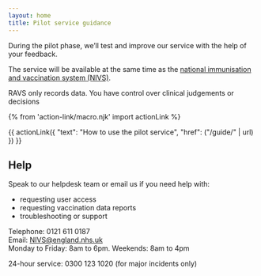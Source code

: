 ```yaml
---
layout: home
title: Pilot service guidance
---
```


During the pilot phase, we’ll test and improve our service with the help of your feedback.

The service will be available at the same time as the [national immunisation and vaccination system (NIVS)](https://www.ardengemcsu.nhs.uk/services/business-intelligence/nivs/).

RAVS only records data. You have control over clinical judgements or decisions

{% from 'action-link/macro.njk' import actionLink %}

{{ actionLink({
  "text": "How to use the pilot service",
  "href": ("/guide/" | url)
}) }}


## Help

Speak to our helpdesk team or email us if you need help with:

* requesting user access
* requesting vaccination data reports
* troubleshooting or support

Telephone: 0121 611 0187<br>
Email: [NIVS@england.nhs.uk](mailto:NIVS@england.nhs.uk)<br>
Monday to Friday: 8am to 6pm. Weekends: 8am to 4pm

24-hour service: 0300 123 1020 (for major incidents only)

